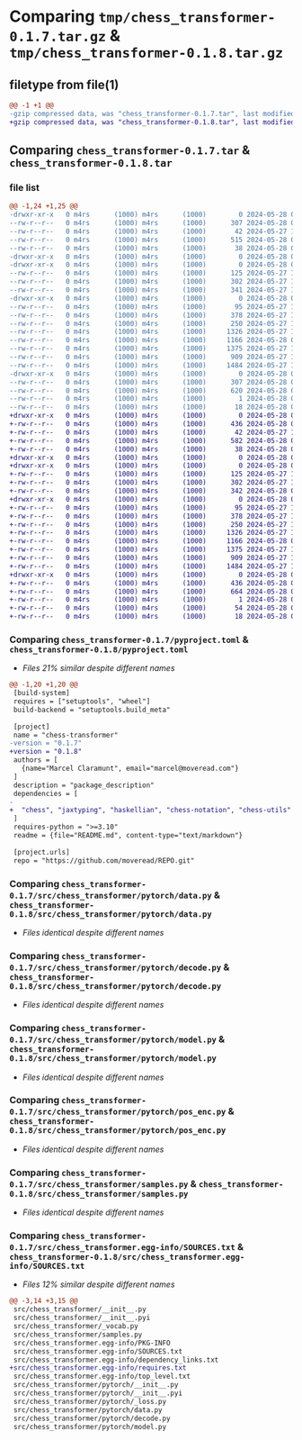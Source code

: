 # Comparing `tmp/chess_transformer-0.1.7.tar.gz` & `tmp/chess_transformer-0.1.8.tar.gz`

## filetype from file(1)

```diff
@@ -1 +1 @@
-gzip compressed data, was "chess_transformer-0.1.7.tar", last modified: Tue May 28 08:45:00 2024, max compression
+gzip compressed data, was "chess_transformer-0.1.8.tar", last modified: Tue May 28 08:55:09 2024, max compression
```

## Comparing `chess_transformer-0.1.7.tar` & `chess_transformer-0.1.8.tar`

### file list

```diff
@@ -1,24 +1,25 @@
-drwxr-xr-x   0 m4rs      (1000) m4rs      (1000)        0 2024-05-28 08:45:00.032151 chess_transformer-0.1.7/
--rw-r--r--   0 m4rs      (1000) m4rs      (1000)      307 2024-05-28 08:45:00.032151 chess_transformer-0.1.7/PKG-INFO
--rw-r--r--   0 m4rs      (1000) m4rs      (1000)       42 2024-05-27 14:59:07.000000 chess_transformer-0.1.7/README.md
--rw-r--r--   0 m4rs      (1000) m4rs      (1000)      515 2024-05-28 08:44:50.000000 chess_transformer-0.1.7/pyproject.toml
--rw-r--r--   0 m4rs      (1000) m4rs      (1000)       38 2024-05-28 08:45:00.032151 chess_transformer-0.1.7/setup.cfg
-drwxr-xr-x   0 m4rs      (1000) m4rs      (1000)        0 2024-05-28 08:45:00.022151 chess_transformer-0.1.7/src/
-drwxr-xr-x   0 m4rs      (1000) m4rs      (1000)        0 2024-05-28 08:45:00.032151 chess_transformer-0.1.7/src/chess_transformer/
--rw-r--r--   0 m4rs      (1000) m4rs      (1000)      125 2024-05-27 15:03:14.000000 chess_transformer-0.1.7/src/chess_transformer/__init__.py
--rw-r--r--   0 m4rs      (1000) m4rs      (1000)      302 2024-05-27 18:53:00.000000 chess_transformer-0.1.7/src/chess_transformer/__init__.pyi
--rw-r--r--   0 m4rs      (1000) m4rs      (1000)      341 2024-05-27 18:29:49.000000 chess_transformer-0.1.7/src/chess_transformer/_vocab.py
-drwxr-xr-x   0 m4rs      (1000) m4rs      (1000)        0 2024-05-28 08:45:00.032151 chess_transformer-0.1.7/src/chess_transformer/pytorch/
--rw-r--r--   0 m4rs      (1000) m4rs      (1000)       95 2024-05-27 15:05:21.000000 chess_transformer-0.1.7/src/chess_transformer/pytorch/__init__.py
--rw-r--r--   0 m4rs      (1000) m4rs      (1000)      378 2024-05-27 19:07:13.000000 chess_transformer-0.1.7/src/chess_transformer/pytorch/__init__.pyi
--rw-r--r--   0 m4rs      (1000) m4rs      (1000)      250 2024-05-27 15:07:20.000000 chess_transformer-0.1.7/src/chess_transformer/pytorch/_loss.py
--rw-r--r--   0 m4rs      (1000) m4rs      (1000)     1326 2024-05-27 19:13:32.000000 chess_transformer-0.1.7/src/chess_transformer/pytorch/data.py
--rw-r--r--   0 m4rs      (1000) m4rs      (1000)     1166 2024-05-28 08:39:47.000000 chess_transformer-0.1.7/src/chess_transformer/pytorch/decode.py
--rw-r--r--   0 m4rs      (1000) m4rs      (1000)     1375 2024-05-27 19:34:27.000000 chess_transformer-0.1.7/src/chess_transformer/pytorch/model.py
--rw-r--r--   0 m4rs      (1000) m4rs      (1000)      909 2024-05-27 19:32:53.000000 chess_transformer-0.1.7/src/chess_transformer/pytorch/pos_enc.py
--rw-r--r--   0 m4rs      (1000) m4rs      (1000)     1484 2024-05-27 18:58:37.000000 chess_transformer-0.1.7/src/chess_transformer/samples.py
-drwxr-xr-x   0 m4rs      (1000) m4rs      (1000)        0 2024-05-28 08:45:00.032151 chess_transformer-0.1.7/src/chess_transformer.egg-info/
--rw-r--r--   0 m4rs      (1000) m4rs      (1000)      307 2024-05-28 08:45:00.000000 chess_transformer-0.1.7/src/chess_transformer.egg-info/PKG-INFO
--rw-r--r--   0 m4rs      (1000) m4rs      (1000)      620 2024-05-28 08:45:00.000000 chess_transformer-0.1.7/src/chess_transformer.egg-info/SOURCES.txt
--rw-r--r--   0 m4rs      (1000) m4rs      (1000)        1 2024-05-28 08:45:00.000000 chess_transformer-0.1.7/src/chess_transformer.egg-info/dependency_links.txt
--rw-r--r--   0 m4rs      (1000) m4rs      (1000)       18 2024-05-28 08:45:00.000000 chess_transformer-0.1.7/src/chess_transformer.egg-info/top_level.txt
+drwxr-xr-x   0 m4rs      (1000) m4rs      (1000)        0 2024-05-28 08:55:09.312162 chess_transformer-0.1.8/
+-rw-r--r--   0 m4rs      (1000) m4rs      (1000)      436 2024-05-28 08:55:09.312162 chess_transformer-0.1.8/PKG-INFO
+-rw-r--r--   0 m4rs      (1000) m4rs      (1000)       42 2024-05-27 14:59:07.000000 chess_transformer-0.1.8/README.md
+-rw-r--r--   0 m4rs      (1000) m4rs      (1000)      582 2024-05-28 08:55:06.000000 chess_transformer-0.1.8/pyproject.toml
+-rw-r--r--   0 m4rs      (1000) m4rs      (1000)       38 2024-05-28 08:55:09.312162 chess_transformer-0.1.8/setup.cfg
+drwxr-xr-x   0 m4rs      (1000) m4rs      (1000)        0 2024-05-28 08:55:09.302162 chess_transformer-0.1.8/src/
+drwxr-xr-x   0 m4rs      (1000) m4rs      (1000)        0 2024-05-28 08:55:09.302162 chess_transformer-0.1.8/src/chess_transformer/
+-rw-r--r--   0 m4rs      (1000) m4rs      (1000)      125 2024-05-27 15:03:14.000000 chess_transformer-0.1.8/src/chess_transformer/__init__.py
+-rw-r--r--   0 m4rs      (1000) m4rs      (1000)      302 2024-05-27 18:53:00.000000 chess_transformer-0.1.8/src/chess_transformer/__init__.pyi
+-rw-r--r--   0 m4rs      (1000) m4rs      (1000)      342 2024-05-28 08:55:02.000000 chess_transformer-0.1.8/src/chess_transformer/_vocab.py
+drwxr-xr-x   0 m4rs      (1000) m4rs      (1000)        0 2024-05-28 08:55:09.312162 chess_transformer-0.1.8/src/chess_transformer/pytorch/
+-rw-r--r--   0 m4rs      (1000) m4rs      (1000)       95 2024-05-27 15:05:21.000000 chess_transformer-0.1.8/src/chess_transformer/pytorch/__init__.py
+-rw-r--r--   0 m4rs      (1000) m4rs      (1000)      378 2024-05-27 19:07:13.000000 chess_transformer-0.1.8/src/chess_transformer/pytorch/__init__.pyi
+-rw-r--r--   0 m4rs      (1000) m4rs      (1000)      250 2024-05-27 15:07:20.000000 chess_transformer-0.1.8/src/chess_transformer/pytorch/_loss.py
+-rw-r--r--   0 m4rs      (1000) m4rs      (1000)     1326 2024-05-27 19:13:32.000000 chess_transformer-0.1.8/src/chess_transformer/pytorch/data.py
+-rw-r--r--   0 m4rs      (1000) m4rs      (1000)     1166 2024-05-28 08:39:47.000000 chess_transformer-0.1.8/src/chess_transformer/pytorch/decode.py
+-rw-r--r--   0 m4rs      (1000) m4rs      (1000)     1375 2024-05-27 19:34:27.000000 chess_transformer-0.1.8/src/chess_transformer/pytorch/model.py
+-rw-r--r--   0 m4rs      (1000) m4rs      (1000)      909 2024-05-27 19:32:53.000000 chess_transformer-0.1.8/src/chess_transformer/pytorch/pos_enc.py
+-rw-r--r--   0 m4rs      (1000) m4rs      (1000)     1484 2024-05-27 18:58:37.000000 chess_transformer-0.1.8/src/chess_transformer/samples.py
+drwxr-xr-x   0 m4rs      (1000) m4rs      (1000)        0 2024-05-28 08:55:09.312162 chess_transformer-0.1.8/src/chess_transformer.egg-info/
+-rw-r--r--   0 m4rs      (1000) m4rs      (1000)      436 2024-05-28 08:55:09.000000 chess_transformer-0.1.8/src/chess_transformer.egg-info/PKG-INFO
+-rw-r--r--   0 m4rs      (1000) m4rs      (1000)      664 2024-05-28 08:55:09.000000 chess_transformer-0.1.8/src/chess_transformer.egg-info/SOURCES.txt
+-rw-r--r--   0 m4rs      (1000) m4rs      (1000)        1 2024-05-28 08:55:09.000000 chess_transformer-0.1.8/src/chess_transformer.egg-info/dependency_links.txt
+-rw-r--r--   0 m4rs      (1000) m4rs      (1000)       54 2024-05-28 08:55:09.000000 chess_transformer-0.1.8/src/chess_transformer.egg-info/requires.txt
+-rw-r--r--   0 m4rs      (1000) m4rs      (1000)       18 2024-05-28 08:55:09.000000 chess_transformer-0.1.8/src/chess_transformer.egg-info/top_level.txt
```

### Comparing `chess_transformer-0.1.7/pyproject.toml` & `chess_transformer-0.1.8/pyproject.toml`

 * *Files 21% similar despite different names*

```diff
@@ -1,20 +1,20 @@
 [build-system]
 requires = ["setuptools", "wheel"]
 build-backend = "setuptools.build_meta"
 
 [project]
 name = "chess-transformer"
-version = "0.1.7"
+version = "0.1.8"
 authors = [
   {name="Marcel Claramunt", email="marcel@moveread.com"}
 ]
 description = "package_description"
 dependencies = [
-  
+  "chess", "jaxtyping", "haskellian", "chess-notation", "chess-utils"
 ]
 requires-python = ">=3.10"
 readme = {file="README.md", content-type="text/markdown"}
 
 [project.urls]
 repo = "https://github.com/moveread/REPO.git"
```

### Comparing `chess_transformer-0.1.7/src/chess_transformer/pytorch/data.py` & `chess_transformer-0.1.8/src/chess_transformer/pytorch/data.py`

 * *Files identical despite different names*

### Comparing `chess_transformer-0.1.7/src/chess_transformer/pytorch/decode.py` & `chess_transformer-0.1.8/src/chess_transformer/pytorch/decode.py`

 * *Files identical despite different names*

### Comparing `chess_transformer-0.1.7/src/chess_transformer/pytorch/model.py` & `chess_transformer-0.1.8/src/chess_transformer/pytorch/model.py`

 * *Files identical despite different names*

### Comparing `chess_transformer-0.1.7/src/chess_transformer/pytorch/pos_enc.py` & `chess_transformer-0.1.8/src/chess_transformer/pytorch/pos_enc.py`

 * *Files identical despite different names*

### Comparing `chess_transformer-0.1.7/src/chess_transformer/samples.py` & `chess_transformer-0.1.8/src/chess_transformer/samples.py`

 * *Files identical despite different names*

### Comparing `chess_transformer-0.1.7/src/chess_transformer.egg-info/SOURCES.txt` & `chess_transformer-0.1.8/src/chess_transformer.egg-info/SOURCES.txt`

 * *Files 12% similar despite different names*

```diff
@@ -3,14 +3,15 @@
 src/chess_transformer/__init__.py
 src/chess_transformer/__init__.pyi
 src/chess_transformer/_vocab.py
 src/chess_transformer/samples.py
 src/chess_transformer.egg-info/PKG-INFO
 src/chess_transformer.egg-info/SOURCES.txt
 src/chess_transformer.egg-info/dependency_links.txt
+src/chess_transformer.egg-info/requires.txt
 src/chess_transformer.egg-info/top_level.txt
 src/chess_transformer/pytorch/__init__.py
 src/chess_transformer/pytorch/__init__.pyi
 src/chess_transformer/pytorch/_loss.py
 src/chess_transformer/pytorch/data.py
 src/chess_transformer/pytorch/decode.py
 src/chess_transformer/pytorch/model.py
```

